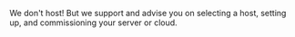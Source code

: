 We don't host! But we support and advise you on selecting a host, setting up, and commissioning your server or cloud.
